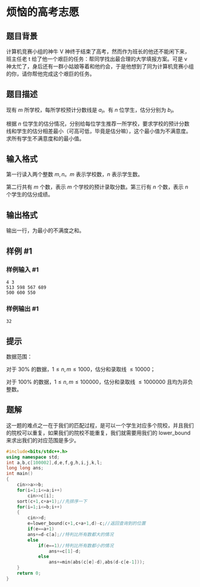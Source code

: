 # 烦恼的高考志愿

## 题目背景

计算机竞赛小组的神牛 V 神终于结束了高考，然而作为班长的他还不能闲下来，班主任老 t 给了他一个艰巨的任务：帮同学找出最合理的大学填报方案。可是 v 神太忙了，身后还有一群小姑娘等着和他约会，于是他想到了同为计算机竞赛小组的你，请你帮他完成这个艰巨的任务。

## 题目描述

现有 $m$ 所学校，每所学校预计分数线是 $a_i$。有 $n$ 位学生，估分分别为 $b_i$。

根据 $n$ 位学生的估分情况，分别给每位学生推荐一所学校，要求学校的预计分数线和学生的估分相差最小（可高可低，毕竟是估分嘛），这个最小值为不满意度。求所有学生不满意度和的最小值。

## 输入格式

第一行读入两个整数 $m,n$。$m$ 表示学校数，$n$ 表示学生数。

第二行共有 $m$ 个数，表示 $m$ 个学校的预计录取分数。第三行有 $n$ 个数，表示 $n$ 个学生的估分成绩。

## 输出格式

输出一行，为最小的不满度之和。

## 样例 #1

### 样例输入 #1

```
4 3
513 598 567 689
500 600 550
```

### 样例输出 #1

```
32
```

## 提示

数据范围：

对于 $30\%$ 的数据，$1\leq n,m\leq1000$，估分和录取线 $\leq10000$；

对于 $100\%$ 的数据，$1\leq n,m\leq100000$，估分和录取线 $\leq 1000000$ 且均为非负整数。

## 题解
这一题的难点之一在于我们的匹配过程，是可以一个学生对应多个院校，并且我们的院校可以重复，如果我们的院校不能重复，我们就需要用我们的 lower_bound 来求出我们的对应范围是多少。
```cpp
#include<bits/stdc++.h>
using namespace std;
int a,b,c[100002],d,e,f,g,h,i,j,k,l;
long long ans;
int main()
{
    cin>>a>>b;
    for(i=1;i<=a;i++)
        cin>>c[i];
    sort(c+1,c+a+1);//先排序一下
    for(i=1;i<=b;i++)
    {
        cin>>d;
        e=lower_bound(c+1,c+a+1,d)-c;//返回查询到的位置
        if(e==a+1)
        ans+=d-c[a];//特判比所有数都大的情况
        else
            if(e==1)//特判比所有数都小的情况
                ans+=c[1]-d;
            else
                ans+=min(abs(c[e]-d),abs(d-c[e-1]));
    }
    return 0;
}
```